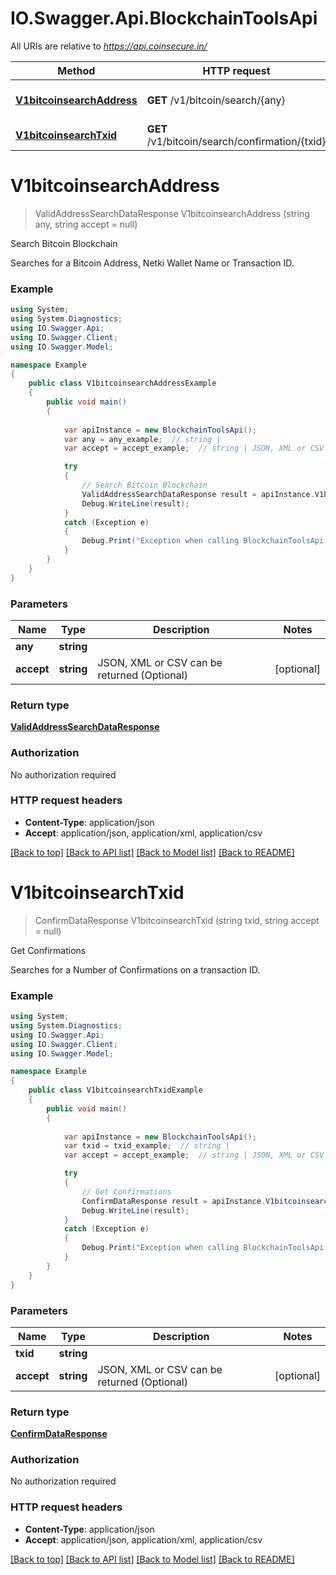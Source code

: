 # IO.Swagger.Api.BlockchainToolsApi

All URIs are relative to *https://api.coinsecure.in/*

Method | HTTP request | Description
------------- | ------------- | -------------
[**V1bitcoinsearchAddress**](BlockchainToolsApi.md#v1bitcoinsearchaddress) | **GET** /v1/bitcoin/search/{any} | Search Bitcoin Blockchain
[**V1bitcoinsearchTxid**](BlockchainToolsApi.md#v1bitcoinsearchtxid) | **GET** /v1/bitcoin/search/confirmation/{txid} | Get Confirmations


<a name="v1bitcoinsearchaddress"></a>
# **V1bitcoinsearchAddress**
> ValidAddressSearchDataResponse V1bitcoinsearchAddress (string any, string accept = null)

Search Bitcoin Blockchain

Searches for a Bitcoin Address, Netki Wallet Name or Transaction ID.

### Example
```csharp
using System;
using System.Diagnostics;
using IO.Swagger.Api;
using IO.Swagger.Client;
using IO.Swagger.Model;

namespace Example
{
    public class V1bitcoinsearchAddressExample
    {
        public void main()
        {
            
            var apiInstance = new BlockchainToolsApi();
            var any = any_example;  // string | 
            var accept = accept_example;  // string | JSON, XML or CSV can be returned (Optional) (optional) 

            try
            {
                // Search Bitcoin Blockchain
                ValidAddressSearchDataResponse result = apiInstance.V1bitcoinsearchAddress(any, accept);
                Debug.WriteLine(result);
            }
            catch (Exception e)
            {
                Debug.Print("Exception when calling BlockchainToolsApi.V1bitcoinsearchAddress: " + e.Message );
            }
        }
    }
}
```

### Parameters

Name | Type | Description  | Notes
------------- | ------------- | ------------- | -------------
 **any** | **string**|  | 
 **accept** | **string**| JSON, XML or CSV can be returned (Optional) | [optional] 

### Return type

[**ValidAddressSearchDataResponse**](ValidAddressSearchDataResponse.md)

### Authorization

No authorization required

### HTTP request headers

 - **Content-Type**: application/json
 - **Accept**: application/json, application/xml, application/csv

[[Back to top]](#) [[Back to API list]](../README.md#documentation-for-api-endpoints) [[Back to Model list]](../README.md#documentation-for-models) [[Back to README]](../README.md)

<a name="v1bitcoinsearchtxid"></a>
# **V1bitcoinsearchTxid**
> ConfirmDataResponse V1bitcoinsearchTxid (string txid, string accept = null)

Get Confirmations

Searches for a Number of Confirmations on a transaction ID.

### Example
```csharp
using System;
using System.Diagnostics;
using IO.Swagger.Api;
using IO.Swagger.Client;
using IO.Swagger.Model;

namespace Example
{
    public class V1bitcoinsearchTxidExample
    {
        public void main()
        {
            
            var apiInstance = new BlockchainToolsApi();
            var txid = txid_example;  // string | 
            var accept = accept_example;  // string | JSON, XML or CSV can be returned (Optional) (optional) 

            try
            {
                // Get Confirmations
                ConfirmDataResponse result = apiInstance.V1bitcoinsearchTxid(txid, accept);
                Debug.WriteLine(result);
            }
            catch (Exception e)
            {
                Debug.Print("Exception when calling BlockchainToolsApi.V1bitcoinsearchTxid: " + e.Message );
            }
        }
    }
}
```

### Parameters

Name | Type | Description  | Notes
------------- | ------------- | ------------- | -------------
 **txid** | **string**|  | 
 **accept** | **string**| JSON, XML or CSV can be returned (Optional) | [optional] 

### Return type

[**ConfirmDataResponse**](ConfirmDataResponse.md)

### Authorization

No authorization required

### HTTP request headers

 - **Content-Type**: application/json
 - **Accept**: application/json, application/xml, application/csv

[[Back to top]](#) [[Back to API list]](../README.md#documentation-for-api-endpoints) [[Back to Model list]](../README.md#documentation-for-models) [[Back to README]](../README.md)

